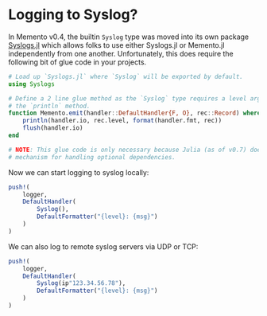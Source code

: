 # Logging to Syslog?

In Memento v0.4, the builtin `Syslog` type was moved into its own package [Syslogs.jl](https://github.com/invenia/Syslogs.jl) which allows folks to use either Syslogs.jl or Memento.jl independently from one another.
Unfortunately, this does require the following bit of glue code in your projects.

```julia
# Load up `Syslogs.jl` where `Syslog` will be exported by default.
using Syslogs

# Define a 2 line glue method as the `Syslog` type requires a level argument be passed into
# the `println` method.
function Memento.emit(handler::DefaultHandler{F, O}, rec::Record) where {F<:Formatter, O<:Syslog}
    println(handler.io, rec.level, format(handler.fmt, rec))
    flush(handler.io)
end

# NOTE: This glue code is only necessary because Julia (as of v0.7) doesn't provide a good
# mechanism for handling optional dependencies.
```

Now we can start logging to syslog locally:

```julia
push!(
    logger,
    DefaultHandler(
        Syslog(),
        DefaultFormatter("{level}: {msg}")
    )
)
```

We can also log to remote syslog servers via UDP or TCP:

```julia
push!(
    logger,
    DefaultHandler(
        Syslog(ip"123.34.56.78"),
        DefaultFormatter("{level}: {msg}")
    )
)
```
